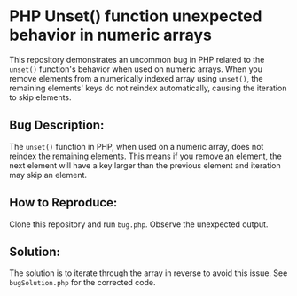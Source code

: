 # PHP Unset() function unexpected behavior in numeric arrays
This repository demonstrates an uncommon bug in PHP related to the `unset()` function's behavior when used on numeric arrays.  When you remove elements from a numerically indexed array using `unset()`, the remaining elements' keys do not reindex automatically, causing the iteration to skip elements.

## Bug Description:
The `unset()` function in PHP, when used on a numeric array, does not reindex the remaining elements. This means if you remove an element, the next element will have a key larger than the previous element and iteration may skip an element.

## How to Reproduce:
Clone this repository and run `bug.php`. Observe the unexpected output.

## Solution:
The solution is to iterate through the array in reverse to avoid this issue. See `bugSolution.php` for the corrected code.
